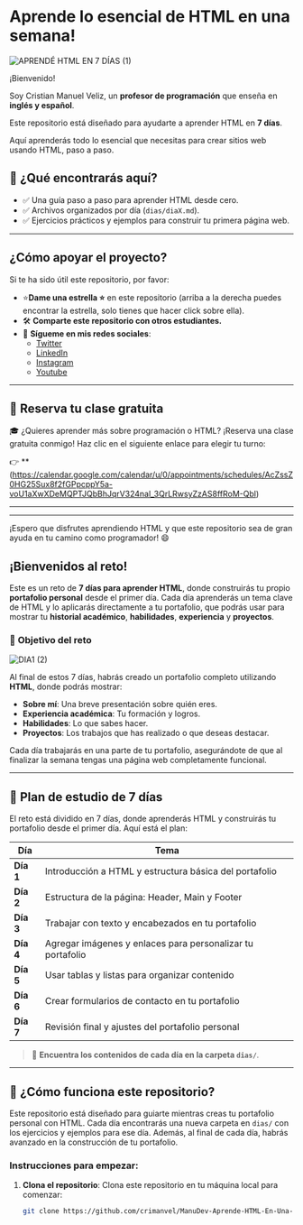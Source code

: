 # Aprende lo esencial de HTML en una semana!
![APRENDÉ HTML EN 7 DÍAS (1)](https://github.com/user-attachments/assets/fb4435d2-223e-41ff-a116-0b6574972186)

¡Bienvenido! 

Soy Cristian Manuel Veliz, un **profesor de programación** que enseña en **inglés y español**. 

Este repositorio está diseñado para ayudarte a aprender HTML en **7 días**. 

Aquí aprenderás todo lo esencial que necesitas para crear sitios web usando HTML, paso a paso.

## 🎯 **¿Qué encontrarás aquí?**
- ✅ Una guía paso a paso para aprender HTML desde cero.
- ✅ Archivos organizados por día (`dias/diaX.md`).
- ✅ Ejercicios prácticos y ejemplos para construir tu primera página web.

---

## ¿Cómo apoyar el proyecto?

Si te ha sido útil este repositorio, por favor:

- ⭐**Dame una estrella ⭐** en este repositorio (arriba a la derecha puedes encontrar la estrella, solo tienes que hacer click sobre ella).
- 🛠️ **Comparte este repositorio con otros estudiantes.**
- 🔗 **Sígueme en mis redes sociales**:
  - [Twitter](https://x.com/Manvel_0)
  - [LinkedIn](https://www.linkedin.com/in/cristian-manuel-veliz-/)
  - [Instagram](https://www.instagram.com/manudev.19)
  - [Youtube](https://www.youtube.com/@cristianmanuelveliz)
---

## 📅 **Reserva tu clase gratuita**

🎓 ¿Quieres aprender más sobre programación o HTML? ¡Reserva una clase gratuita conmigo! Haz clic en el siguiente enlace para elegir tu turno:

👉 **(https://calendar.google.com/calendar/u/0/appointments/schedules/AcZssZ0HG25Sux8f2fGPpcppY5a-voU1aXwXDeMQPTJQbBhJqrV324nal_3QrLRwsyZzAS8ffRoM-Qbl)

---
---
¡Espero que disfrutes aprendiendo HTML y que este repositorio sea de gran ayuda en tu camino como programador! 😄

## ¡Bienvenidos al reto!

Este es un reto de **7 días para aprender HTML**, donde construirás tu propio **portafolio personal** desde el primer día. Cada día aprenderás un tema clave de HTML y lo aplicarás directamente a tu portafolio, que podrás usar para mostrar tu **historial académico**, **habilidades**, **experiencia** y **proyectos**.

### 🎯 **Objetivo del reto**
![DIA1 (2)](https://github.com/user-attachments/assets/7aae922e-ed4c-4b68-95a1-a682d9256845)


Al final de estos 7 días, habrás creado un portafolio completo utilizando **HTML**, donde podrás mostrar:

- **Sobre mí**: Una breve presentación sobre quién eres.
- **Experiencia académica**: Tu formación y logros.
- **Habilidades**: Lo que sabes hacer.
- **Proyectos**: Los trabajos que has realizado o que deseas destacar.

Cada día trabajarás en una parte de tu portafolio, asegurándote de que al finalizar la semana tengas una página web completamente funcional.

---

## 📅 **Plan de estudio de 7 días**

El reto está dividido en 7 días, donde aprenderás HTML y construirás tu portafolio desde el primer día. Aquí está el plan:

| Día      | Tema                          |
|----------|-------------------------------|
| **Día 1**| Introducción a HTML y estructura básica del portafolio |
| **Día 2**| Estructura de la página: Header, Main y Footer |
| **Día 3**| Trabajar con texto y encabezados en tu portafolio |
| **Día 4**| Agregar imágenes y enlaces para personalizar tu portafolio |
| **Día 5**| Usar tablas y listas para organizar contenido |
| **Día 6**| Crear formularios de contacto en tu portafolio |
| **Día 7**| Revisión final y ajustes del portafolio personal |

> 📂 **Encuentra los contenidos de cada día en la carpeta `dias/`**.

---

## 📂 **¿Cómo funciona este repositorio?**

Este repositorio está diseñado para guiarte mientras creas tu portafolio personal con HTML. Cada día encontrarás una nueva carpeta en `dias/` con los ejercicios y ejemplos para ese día. Además, al final de cada día, habrás avanzado en la construcción de tu portafolio.

### **Instrucciones para empezar:**
1. **Clona el repositorio**:
   Clona este repositorio en tu máquina local para comenzar:

   ```bash
   git clone https://github.com/crimanvel/ManuDev-Aprende-HTML-En-Una-Semana.gi
